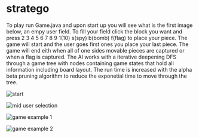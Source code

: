 # stratego
To play run Game.java and upon start up you will see what is the first image below, an empy user field. To fill your field click the block you want and press 2 3 4 5 6 7 8 9 1(10) s(spy) b(bomb) f(flag) to place your piece. The game will start and the user goes first ones you place your last piece. The game will end eith when all of one sides movable pieces are captured or when a flag is captured. The AI works with a iterative deepening DFS through a game tree with nodes containing game states that hold all information including board layout. The run time is increased with the alpha beta pruning algorithm to reduce the exponetial time to move through the tree.

![start](https://i.postimg.cc/fydjpsk9/Screen-Shot-2019-08-21-at-10-25-02-PM.png)

![mid user selection](https://i.postimg.cc/c4QBcdpq/Screen-Shot-2019-08-21-at-10-25-23-PM.png)

![game example 1](https://i.postimg.cc/K8xrqdb1/Screen-Shot-2019-08-21-at-10-26-32-PM.png)

![game example 2](https://i.postimg.cc/hts8Hp4p/Screen-Shot-2019-08-21-at-10-28-45-PM.png)
